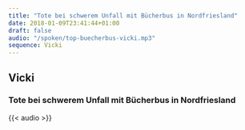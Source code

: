 ```yaml
---
title: "Tote bei schwerem Unfall mit Bücherbus in Nordfriesland"
date: 2018-01-09T23:41:44+01:00
draft: false
audio: "/spoken/top-buecherbus-vicki.mp3"
sequence: Vicki
---
```


## Vicki
### Tote bei schwerem Unfall mit Bücherbus in Nordfriesland



{{< audio >}}




